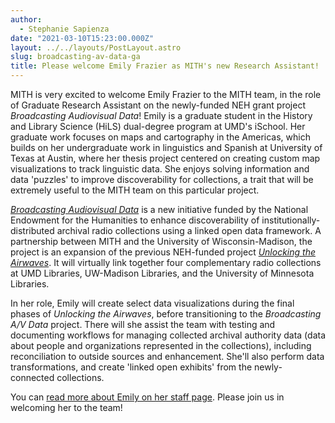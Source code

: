 ```yaml
---
author:
  - Stephanie Sapienza
date: "2021-03-10T15:23:00.000Z"
layout: ../../layouts/PostLayout.astro
slug: broadcasting-av-data-ga
title: Please welcome Emily Frazier as MITH's new Research Assistant!
---
```


MITH is very excited to welcome Emily Frazier to the MITH team, in the role of Graduate Research Assistant on the newly-funded NEH grant project _Broadcasting Audiovisual Data_! Emily is a graduate student in the History and Library Science (HiLS) dual-degree program at UMD's iSchool. Her graduate work focuses on maps and cartography in the Americas, which builds on her undergraduate work in linguistics and Spanish at University of Texas at Austin, where her thesis project centered on creating custom map visualizations to track linguistic data. She enjoys solving information and data 'puzzles' to improve discoverability for collections, a trait that will be extremely useful to the MITH team on this particular project.

[_Broadcasting Audiovisual Data_](https://mith.umd.edu/research/broadcasting-av-data/) is a new initiative funded by the National Endowment for the Humanities to enhance discoverability of institutionally-distributed archival radio collections using a linked open data framework. A partnership between MITH and the University of Wisconsin-Madison, the project is an expansion of the previous NEH-funded project [_Unlocking the Airwaves_](https://mith.umd.edu/research/unlocking-the-airwaves/). It will virtually link together four complementary radio collections at UMD Libraries, UW-Madison Libraries, and the University of Minnesota Libraries.

In her role, Emily will create select data visualizations during the final phases of _Unlocking the Airwaves_, before transitioning to the _Broadcasting A/V Data_ project. There will she assist the team with testing and documenting workflows for managing collected archival authority data (data about people and organizations represented in the collections), including reconciliation to outside sources and enhancement. She'll also perform data transformations, and create 'linked open exhibits' from the newly-connected collections.

You can [read more about Emily on her staff page](https://mith.umd.edu/people/emily-frazier). Please join us in welcoming her to the team!
